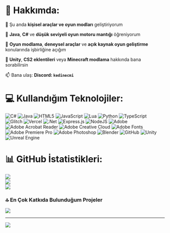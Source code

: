 # 💫 Hakkımda:
🔭 Şu anda **kişisel araçlar ve oyun modları** geliştiriyorum

🌱 **Java**, **C#** ve **düşük seviyeli oyun motoru mantığı** öğreniyorum

👯 **Oyun modlama**, **deneysel araçlar** ve **açık kaynak oyun geliştirme** konularında işbirliğine açığım

💬 **Unity**, **CS2 eklentileri** veya **Minecraft modlama** hakkında bana sorabilirsin

📫 Bana ulaş: **Discord: `kedinecmi`**


# 💻 Kullandığım Teknolojiler:
![C#](https://img.shields.io/badge/c%23-%23239120.svg?style=for-the-badge&logo=csharp&logoColor=white) ![Java](https://img.shields.io/badge/java-%23ED8B00.svg?style=for-the-badge&logo=openjdk&logoColor=white) ![HTML5](https://img.shields.io/badge/html5-%23E34F26.svg?style=for-the-badge&logo=html5&logoColor=white) ![JavaScript](https://img.shields.io/badge/javascript-%23323330.svg?style=for-the-badge&logo=javascript&logoColor=%23F7DF1E) ![Lua](https://img.shields.io/badge/lua-%232C2D72.svg?style=for-the-badge&logo=lua&logoColor=white) ![Python](https://img.shields.io/badge/python-3670A0?style=for-the-badge&logo=python&logoColor=ffdd54) ![TypeScript](https://img.shields.io/badge/typescript-%23007ACC.svg?style=for-the-badge&logo=typescript&logoColor=white) ![Glitch](https://img.shields.io/badge/glitch-%233333FF.svg?style=for-the-badge&logo=glitch&logoColor=white) ![Vercel](https://img.shields.io/badge/vercel-%23000000.svg?style=for-the-badge&logo=vercel&logoColor=white) ![.Net](https://img.shields.io/badge/.NET-5C2D91?style=for-the-badge&logo=.net&logoColor=white) ![Express.js](https://img.shields.io/badge/express.js-%23404d59.svg?style=for-the-badge&logo=express&logoColor=%2361DAFB) ![NodeJS](https://img.shields.io/badge/node.js-6DA55F?style=for-the-badge&logo=node.js&logoColor=white) ![Adobe](https://img.shields.io/badge/adobe-%23FF0000.svg?style=for-the-badge&logo=adobe&logoColor=white) ![Adobe Acrobat Reader](https://img.shields.io/badge/Adobe%20Acrobat%20Reader-EC1C24.svg?style=for-the-badge&logo=Adobe%20Acrobat%20Reader&logoColor=white) ![Adobe Creative Cloud](https://img.shields.io/badge/Adobe%20Creative%20Cloud-DA1F26.svg?style=for-the-badge&logo=Adobe%20Creative%20Cloud&logoColor=white) ![Adobe Fonts](https://img.shields.io/badge/Adobe%20Fonts-000B1D.svg?style=for-the-badge&logo=Adobe%20Fonts&logoColor=white) ![Adobe Premiere Pro](https://img.shields.io/badge/Adobe%20Premiere%20Pro-9999FF.svg?style=for-the-badge&logo=Adobe%20Premiere%20Pro&logoColor=white) ![Adobe Photoshop](https://img.shields.io/badge/adobe%20photoshop-%2331A8FF.svg?style=for-the-badge&logo=adobe%20photoshop&logoColor=white) ![Blender](https://img.shields.io/badge/blender-%23F5792A.svg?style=for-the-badge&logo=blender&logoColor=white) ![GitHub](https://img.shields.io/badge/github-%23121011.svg?style=for-the-badge&logo=github&logoColor=white) ![Unity](https://img.shields.io/badge/unity-%23000000.svg?style=for-the-badge&logo=unity&logoColor=white) ![Unreal Engine](https://img.shields.io/badge/unrealengine-%23313131.svg?style=for-the-badge&logo=unrealengine&logoColor=white)
# 📊 GitHub İstatistikleri:
![](https://github-readme-stats.vercel.app/api?username=KKNecmi&theme=dark&hide_border=false&include_all_commits=true&count_private=false)<br/>
![](https://nirzak-streak-stats.vercel.app/?user=KKNecmi&theme=dark&hide_border=false)<br/>
![](https://github-readme-stats.vercel.app/api/top-langs/?username=KKNecmi&theme=dark&hide_border=false&include_all_commits=true&count_private=false&layout=compact)

### 🔝 En Çok Katkıda Bulunduğum Projeler
![](https://github-contributor-stats.vercel.app/api?username=KKNecmi&limit=5&theme=dark&combine_all_yearly_contributions=true)

---
[![](https://visitcount.itsvg.in/api?id=KKNecmi&icon=0&color=0)](https://visitcount.itsvg.in)

  
<!-- Proudly created with GPRM ( https://gprm.itsvg.in ) -->
